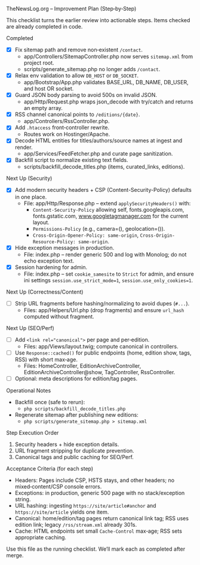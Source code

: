 TheNewsLog.org – Improvement Plan (Step‑by‑Step)

This checklist turns the earlier review into actionable steps. Items checked are already completed in code.

Completed

- [x] Fix sitemap path and remove non‑existent `/contact`.
  - app/Controllers/SitemapController.php now serves `sitemap.xml` from project root.
  - scripts/generate_sitemap.php no longer adds `/contact`.
- [x] Relax env validation to allow `DB_HOST` or `DB_SOCKET`.
  - app/Bootstrap/App.php validates BASE_URL, DB_NAME, DB_USER, and host OR socket.
- [x] Guard JSON body parsing to avoid 500s on invalid JSON.
  - app/Http/Request.php wraps json_decode with try/catch and returns an empty array.
- [x] RSS channel canonical points to `/editions/{date}`.
  - app/Controllers/RssController.php.
- [x] Add `.htaccess` front‑controller rewrite.
  - Routes work on Hostinger/Apache.
- [x] Decode HTML entities for titles/authors/source names at ingest and render.
  - app/Services/FeedFetcher.php and curate page sanitization.
- [x] Backfill script to normalize existing text fields.
  - scripts/backfill_decode_titles.php (items, curated_links, editions).

Next Up (Security)

- [x] Add modern security headers + CSP (Content-Security-Policy) defaults in one place.
  - File: app/Http/Response.php – extend `applySecurityHeaders()` with:
    - `Content-Security-Policy` allowing self, fonts.googleapis.com, fonts.gstatic.com, www.googletagmanager.com for the current layout.
    - `Permissions-Policy` (e.g., camera=(), geolocation=()).
    - `Cross-Origin-Opener-Policy: same-origin`, `Cross-Origin-Resource-Policy: same-origin`.
- [x] Hide exception messages in production.
  - File: index.php – render generic 500 and log with Monolog; do not echo exception text.
- [x] Session hardening for admin.
  - File: index.php – set `cookie_samesite` to `Strict` for admin, and ensure ini settings `session.use_strict_mode=1`, `session.use_only_cookies=1`.

Next Up (Correctness/Content)

- [ ] Strip URL fragments before hashing/normalizing to avoid dupes (`#...`).
  - Files: app/Helpers/Url.php (drop fragments) and ensure `url_hash` computed without fragment.

Next Up (SEO/Perf)

- [ ] Add `<link rel="canonical">` per page and per‑edition.
  - Files: app/Views/layout.twig; compute canonical in controllers.
- [ ] Use `Response::cached()` for public endpoints (home, edition show, tags, RSS) with short max‑age.
  - Files: HomeController, EditionArchiveController, EditionArchiveController@show, TagController, RssController.
- [ ] Optional: meta descriptions for edition/tag pages.

Operational Notes

- Backfill once (safe to rerun):
  - `php scripts/backfill_decode_titles.php`
- Regenerate sitemap after publishing new editions:
  - `php scripts/generate_sitemap.php > sitemap.xml`

Step Execution Order

1) Security headers + hide exception details.
2) URL fragment stripping for duplicate prevention.
3) Canonical tags and public caching for SEO/Perf.

Acceptance Criteria (for each step)

- Headers: Pages include CSP, HSTS stays, and other headers; no mixed‑content/CSP console errors.
- Exceptions: in production, generic 500 page with no stack/exception string.
- URL hashing: ingesting `https://site/article#anchor` and `https://site/article` yields one item.
- Canonical: home/edition/tag pages return canonical link tag; RSS uses edition link; legacy `/rss/stream.xml` already 301s.
- Cache: HTML endpoints set small `Cache-Control` max‑age; RSS sets appropriate caching.

Use this file as the running checklist. We’ll mark each as completed after merge.
